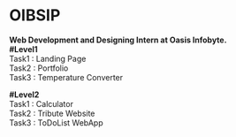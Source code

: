 # OIBSIP
<b>Web Development and Designing Intern at Oasis Infobyte. </b>  
<b>#Level1 </b>   
Task1 : Landing Page    <br/>
Task2 : Portfolio    <br/>
Task3 : Temperature Converter         <br/>

<b>#Level2 </b>   
Task1 : Calculator    <br/>
Task2 : Tribute Website   <br/>
Task3 : ToDoList WebApp         <br/>
